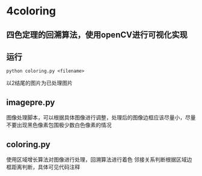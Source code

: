 # 4coloring
## 四色定理的回溯算法，使用openCV进行可视化实现
## 运行
```
python coloring.py <filename>
```
以2结尾的图片为已处理图片
## imagepre.py
图像处理脚本，可以根据具体图像进行调整，处理后的图像边框应该尽量小，尽量不要出现黑色像素包围极少数白色像素的情况

## coloring.py
使用区域增长算法对图像进行处理，回溯算法进行着色
邻接关系判断根据区域边框距离判断，具体可见代码注释